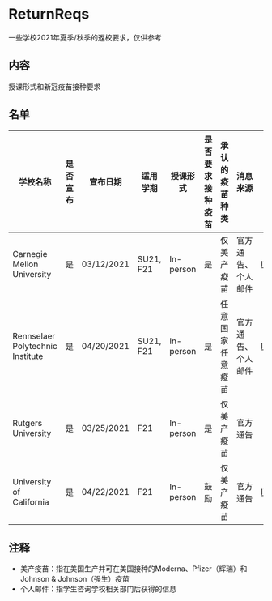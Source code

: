 # ReturnReqs
一些学校2021年夏季/秋季的返校要求，仅供参考
## 内容
授课形式和新冠疫苗接种要求
## 名单
| 学校名称                          | 是否宣布 | 宣布日期    | 适用学期   | 授课形式   | 是否要求接种疫苗  | 承认的疫苗种类    | 消息来源           | 链接 |
|----------------------------------|----------|------------|-----------|-----------|------------------|------------------|-------------------|------|
| Carnegie Mellon University       | 是       | 03/12/2021 | SU21, F21 | In-person | 是               | 仅美产疫苗         | 官方通告、个人邮件 |[link](https://www.cmu.edu/coronavirus/news-and-communications/communications-archive/2021/march/2021-2022-academic-calendar-programming-summer-fall-semesters.html "2021-2022 Academic Calendar and Programming for Summer and Fall Semesters")|
| Rennselaer Polytechnic Institute | 是       | 04/20/2021 | SU21, F21 | In-person | 是               | 任意国家任意疫苗   | 官方通告、个人邮件 |[link](https://covid19.rpi.edu/announcements/summer-and-fall-semester-2021 "Summer and Fall Semester 2021")|
| Rutgers University               | 是       | 03/25/2021 | F21       | In-person | 是               | 仅美产疫苗         | 官方通告       ||
| University of California         | 是       | 04/22/2021 | F21       | In-person | 鼓励             | 仅美产疫苗         | 官方通告       |[link](https://www.universityofcalifornia.edu/press-room/uc-encourages-covid-19-vaccinations-university-communities-while-reviewing-policy "UC encourages COVID-19 vaccinations for university communities while reviewing policy requirements")|
## 注释
* 美产疫苗：指在美国生产并可在美国接种的Moderna、Pfizer（辉瑞）和Johnson & Johnson（强生）疫苗
* 个人邮件：指学生咨询学校相关部门后获得的信息
